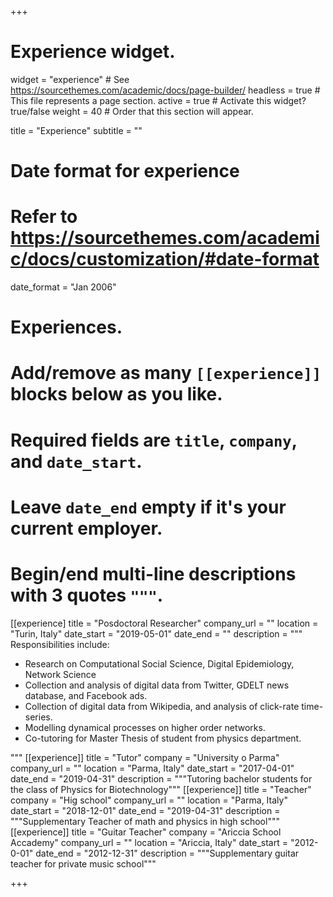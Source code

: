+++
# Experience widget.
widget = "experience"  # See https://sourcethemes.com/academic/docs/page-builder/
headless = true  # This file represents a page section.
active = true  # Activate this widget? true/false
weight = 40  # Order that this section will appear.

title = "Experience"
subtitle = ""

# Date format for experience
#   Refer to https://sourcethemes.com/academic/docs/customization/#date-format
date_format = "Jan 2006"

# Experiences.
#   Add/remove as many `[[experience]]` blocks below as you like.
#   Required fields are `title`, `company`, and `date_start`.
#   Leave `date_end` empty if it's your current employer.
#   Begin/end multi-line descriptions with 3 quotes `"""`.
[[experience]
  title = "Posdoctoral Researcher"
  company_url = ""
  location = "Turin, Italy"
  date_start = "2019-05-01"
  date_end = ""
  description = """
  Responsibilities include:
  * Research on Computational Social Science, Digital Epidemiology, Network Science
  * Collection and analysis of digital data from Twitter, GDELT news database, and Facebook ads.
  * Collection of digital data from Wikipedia, and analysis of click-rate time-series. 
  * Modelling dynamical processes on higher order networks.
  * Co-tutoring for Master Thesis of student from physics department.

"""
[[experience]]
  title = "Tutor"
  company = "University o Parma"
  company_url = ""
  location = "Parma, Italy"
  date_start = "2017-04-01"
  date_end = "2019-04-31"
  description = """Tutoring bachelor students for the class of Physics for Biotechnology"""
[[experience]]
  title = "Teacher"
  company = "Hig school"
  company_url = ""
  location = "Parma, Italy"
  date_start = "2018-12-01"
  date_end = "2019-04-31"
  description = """Supplementary Teacher of math and physics in high school"""
[[experience]]
  title = "Guitar Teacher"
  company = "Ariccia School Accademy"
  company_url = ""
  location = "Ariccia, Italy"
  date_start = "2012-0-01"
  date_end = "2012-12-31"
  description = """Supplementary guitar teacher for private music school"""


+++
